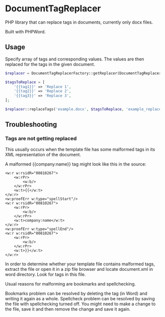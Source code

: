 # DocumentTagReplacer

PHP library that can replace tags in documents, currently only docx files. 

Built with PHPWord.

## Usage

Specify array of tags and corresponding values. The values are then replaced for the tags in the given document.

```php
$replacer = DocumentTagReplacerFactory::getReplacer(DocumentTagReplacerFactory::TYPE_WORD);

$tagsToReplace = [
	'{{tag1}}' => 'Replace 1',
	'{{tag2}}' => 'Replace 2',
	'{{tag3}}' => 'Replace 3',
];

$replacer::replaceTags('example.docx', $tagsToReplace, 'example_replaced.docx');
```
## Troubleshooting

### Tags are not getting replaced
This usually occurs when the template file has some malformed tags in its XML representation of the document. 

A malformed {{company:name}} tag might look like this in the source:

```
<w:r w:rsidR="00810267">
	<w:rPr>
		<w:b/>
	</w:rPr>
	<w:t>{{</w:t>
</w:r>
<w:proofErr w:type="spellStart"/>
<w:r w:rsidR="00810267">
	<w:rPr>
		<w:b/>
	</w:rPr>
	<w:t>company:name</w:t>
</w:r>
<w:proofErr w:type="spellEnd"/>
<w:r w:rsidR="00810267">
	<w:rPr>
		<w:b/>
	</w:rPr>
	<w:t>}}</w:t>
</w:r>
```

In order to determine whether your template file contains malformed tags, extract the file or open it in a zip file browser and locate document.xml in word directory. Look for tags in this file. 

Usual reasons for malforming are bookmarks and spellchecking.

Bookmarks problem can be resolved by deleting the tag (in Word) and writing it again as a whole.
Spellcheck problem can be resolved by saving the file with spellchecking turned off. You might need to make a change to the file, save it and then remove the change and save it again.
